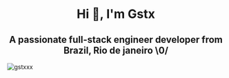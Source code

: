 <div>
<h1 align="center">Hi 👋, I'm Gstx</h1>
<h2 align="center">A passionate full-stack engineer developer from Brazil, Rio de janeiro \0/</h2>
<p><img align="center" src="https://github-readme-streak-stats.herokuapp.com/?user=gstxxx&" alt="gstxxx" /></p>
</div>
